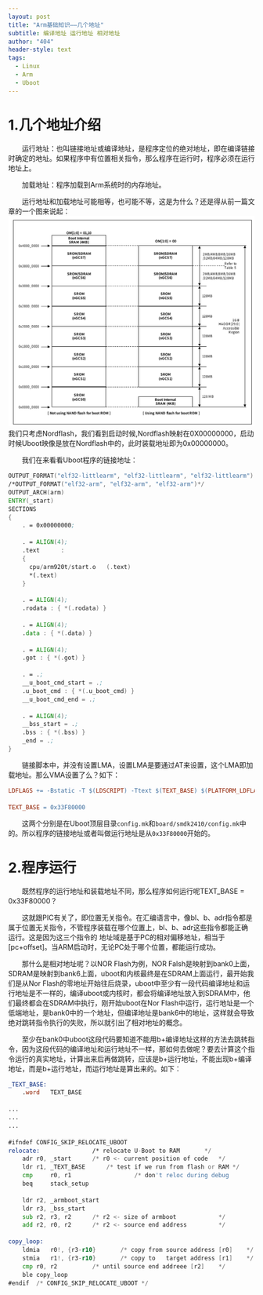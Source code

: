 ```yaml
---
layout: post
title: "Arm基础知识——几个地址"
subtitle: 编译地址 运行地址 相对地址
author: "404"
header-style: text
tags:
  - Linux
  - Arm
  - Uboot
---
```


# 1.几个地址介绍

　　运行地址：也叫链接地址或编译地址，是程序定位的绝对地址，即在编译链接时确定的地址。如果程序中有位置相关指令，那么程序在运行时，程序必须在运行地址上。

　　加载地址：程序加载到Arm系统时的内存地址。

　　运行地址和加载地址可能相等，也可能不等，这是为什么？还是得从前一篇文章的一个图来说起：
![avatar](/img/in-post/Linux/201932501001.png)
　　我们只考虑Nordflash，我们看到启动时候,Nordflash映射在0X00000000，启动时候Uboot映像是放在Nordflash中的，此时装载地址即为0x00000000。

　　我们在来看看Uboot程序的链接地址：
```asm
OUTPUT_FORMAT("elf32-littlearm", "elf32-littlearm", "elf32-littlearm")
/*OUTPUT_FORMAT("elf32-arm", "elf32-arm", "elf32-arm")*/
OUTPUT_ARCH(arm)
ENTRY(_start)
SECTIONS
{
	. = 0x00000000;

	. = ALIGN(4);
	.text      :
	{
	  cpu/arm920t/start.o	(.text)
	  *(.text)
	}

	. = ALIGN(4);
	.rodata : { *(.rodata) }

	. = ALIGN(4);
	.data : { *(.data) }

	. = ALIGN(4);
	.got : { *(.got) }

	. = .;
	__u_boot_cmd_start = .;
	.u_boot_cmd : { *(.u_boot_cmd) }
	__u_boot_cmd_end = .;

	. = ALIGN(4);
	__bss_start = .;
	.bss : { *(.bss) }
	_end = .;
}
```
　　链接脚本中，并没有设置LMA，设置LMA是要通过AT来设置，这个LMA即加载地址。那么VMA设置了么？如下：
```makefile
LDFLAGS += -Bstatic -T $(LDSCRIPT) -Ttext $(TEXT_BASE) $(PLATFORM_LDFLAGS)

TEXT_BASE = 0x33F80000
```
　　这两个分别是在Uboot顶层目录`config.mk`和`board/smdk2410/config.mk`中的。所以程序的链接地址或者叫做运行地址是从`0x33F80000`开始的。

# 2.程序运行

　　既然程序的运行地址和装载地址不同，那么程序如何运行呢TEXT_BASE = 0x33F80000？

　　这就跟PIC有关了，即位置无关指令。在汇编语言中，像bl、b、adr指令都是属于位置无关指令，不管程序装载在哪个位置上，bl、b、adr这些指令都能正确运行。这是因为这三个指令的
地址域是基于PC的相对偏移地址，相当于[pc+offset]。当ARM启动时，无论PC处于哪个位置，都能运行成功。

　　那什么是相对地址呢？以NOR Flash为例，NOR Falsh是映射到bank0上面，SDRAM是映射到bank6上面，uboot和内核最终是在SDRAM上面运行，最开始我们是从Nor Flash的零地址开始往后烧录，uboot中至少有一段代码编译地址和运行地址是不一样的，编译uboot或内核时，都会将编译地址放入到SDRAM中，他们最终都会在SDRAM中执行，刚开始uboot在Nor Flash中运行，运行地址是一个低端地址，是bank0中的一个地址，但编译地址是bank6中的地址，这样就会导致绝对跳转指令执行的失败，所以就引出了相对地址的概念。

　　至少在bank0中uboot这段代码要知道不能用b+编译地址这样的方法去跳转指令，因为这段代码的编译地址和运行地址不一样，那如何去做呢？要去计算这个指令运行的真实地址，计算出来后再做跳转，应该是b+运行地址，不能出现b+编译地址，而是b+运行地址，而运行地址是算出来的。如下：
```asm
_TEXT_BASE:
	.word	TEXT_BASE

...
...
...

#ifndef CONFIG_SKIP_RELOCATE_UBOOT
relocate:				/* relocate U-Boot to RAM	    */
	adr	r0, _start		/* r0 <- current position of code   */
	ldr	r1, _TEXT_BASE		/* test if we run from flash or RAM */
	cmp     r0, r1                  /* don't reloc during debug         */
	beq     stack_setup

	ldr	r2, _armboot_start
	ldr	r3, _bss_start
	sub	r2, r3, r2		/* r2 <- size of armboot            */
	add	r2, r0, r2		/* r2 <- source end address         */

copy_loop:
	ldmia	r0!, {r3-r10}		/* copy from source address [r0]    */
	stmia	r1!, {r3-r10}		/* copy to   target address [r1]    */
	cmp	r0, r2			/* until source end addreee [r2]    */
	ble	copy_loop
#endif	/* CONFIG_SKIP_RELOCATE_UBOOT */
```







　　
